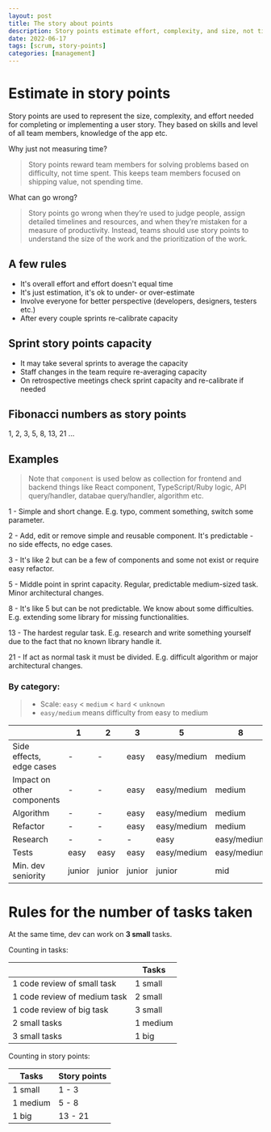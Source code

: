 ```yaml
---
layout: post
title: The story about points
description: Story points estimate effort, complexity, and size, not time, using Fibonacci numbers to prioritize tasks while maintaining team focus on value delivery  - summarized with AI.
date: 2022-06-17
tags: [scrum, story-points]
categories: [management]
---
```


# Estimate in story points

Story points are used to represent the size, complexity, and effort needed for completing or implementing a user story. They based on skills and level of all team members, knowledge of the app etc.

Why just not measuring time?

> Story points reward team members for solving problems based on difficulty, not time spent. This keeps team members focused on shipping value, not spending time.

What can go wrong?

> Story points go wrong when they’re used to judge people, assign detailed timelines and resources, and when they’re mistaken for a measure of productivity. Instead, teams should use story points to understand the size of the work and the prioritization of the work.

## A few rules

- It's overall effort and effort doesn't equal time
- It's just estimation, it's ok to under- or over-estimate
- Involve everyone for better perspective (developers, designers, testers etc.)
- After every couple sprints re-calibrate capacity

## Sprint story points capacity

- It may take several sprints to average the capacity
- Staff changes in the team require re-averaging capacity
- On retrospective meetings check sprint capacity and re-calibrate if needed

## Fibonacci numbers as story points

1, 2, 3, 5, 8, 13, 21 ...

## Examples

> Note that `component` is used below as collection for frontend and backend things like React component, TypeScript/Ruby logic, API query/handler, databae query/handler, algorithm etc.

1 - Simple and short change. E.g. typo, comment something, switch some parameter.

2 - Add, edit or remove simple and reusable component. It's predictable - no side effects, no edge cases.

3 - It's like 2 but can be a few of components and some not exist or require easy refactor.

5 - Middle point in sprint capacity. Regular, predictable medium-sized task. Minor architectural changes.

8 - It's like 5 but can be not predictable. We know about some difficulties. E.g. extending some library for missing functionalities.

13 - The hardest regular task. E.g. research and write something yourself due to the fact that no known library handle it.

21 - If act as normal task it must be divided. E.g. difficult algorithm or major architectural changes.

### By category:

> - Scale: `easy` < `medium` < `hard` < `unknown`
> - `easy/medium` means difficulty from easy to medium

|                            | 1      | 2      | 3      | 5           | 8           | 13          | 21           |
| -------------------------- | ------ | ------ | ------ | ----------- | ----------- | ----------- | ------------ |
| Side effects, edge cases   | -      | -      | easy   | easy/medium | medium      | medium/hard | hard/unknown |
| Impact on other components | -      | -      | easy   | easy/medium | medium      | medium/hard | hard/unknown |
| Algorithm                  | -      | -      | easy   | easy/medium | medium      | medium/hard | medium/hard  |
| Refactor                   | -      | -      | easy   | easy/medium | medium      | medium/hard | medium/hard  |
| Research                   | -      | -      | -      | easy        | easy/medium | easy/hard   | medium/hard  |
| Tests                      | easy   | easy   | easy   | easy/medium | easy/medium | easy/hard   | medium/hard  |
| Min. dev seniority         | junior | junior | junior | junior      | mid         | mid         | mid          |

# Rules for the number of tasks taken

At the same time, dev can work on **3 small** tasks.

Counting in tasks:

|                              | Tasks    |
| ---------------------------- | -------- |
| 1 code review of small task  | 1 small  |
| 1 code review of medium task | 2 small  |
| 1 code review of big task    | 3 small  |
| 2 small tasks                | 1 medium |
| 3 small tasks                | 1 big    |

Counting in story points:

| Tasks    | Story points |
| -------- | ------------ |
| 1 small  | 1 - 3        |
| 1 medium | 5 - 8        |
| 1 big    | 13 - 21      |
